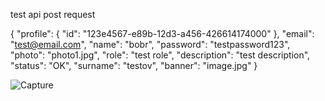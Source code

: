 test api post request

{
    "profile": {
        "id": "123e4567-e89b-12d3-a456-426614174000"
    },
    "email": "test@email.com",
    "name": "bobr",
    "password": "testpassword123",
    "photo": "photo1.jpg",
    "role": "test role",
    "description": "test description",
    "status": "OK",
    "surname": "testov",
    "banner": "image.jpg"
}

![Capture](https://github.com/user-attachments/assets/e16f1169-f2ff-4e66-80bc-123ac2a320de)
